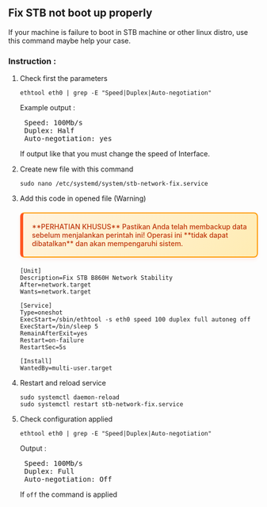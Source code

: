 ## Fix STB not boot up properly
If your machine is failure to boot in STB machine or other linux distro, use this command maybe help your case.

### Instruction :

1. Check first the parameters
    ```
    ethtool eth0 | grep -E "Speed|Duplex|Auto-negotiation"
    ```
    Example output :
    <pre>
    Speed: 100Mb/s
    Duplex: Half
    Auto-negotiation: yes </pre>

    If output like that you must change the speed of Interface.

2. Create new file with this command
    ```
    sudo nano /etc/systemd/system/stb-network-fix.service
    ```
3. Add  this code in opened file (Warning)
    <div class="custom-warning">
    **PERHATIAN KHUSUS**
    Pastikan Anda telah membackup data sebelum menjalankan perintah ini!  
    Operasi ini **tidak dapat dibatalkan** dan akan mempengaruhi sistem.
    </div>
    <style>
    .custom-warning {
    background: linear-gradient(135deg, #fff3e0 0%, #ffecb3 100%);
    border: 2px solid #ff9800;
    border-left: 6px solid #ff5722;
    padding: 18px;
    margin: 20px 0;
    border-radius: 8px;
    box-shadow: 0 4px 6px rgba(255, 87, 34, 0.1);
    color: #bf360c;
    font-weight: 500;
    }
    </style>


    ```
    [Unit]
    Description=Fix STB B860H Network Stability
    After=network.target
    Wants=network.target

    [Service]
    Type=oneshot
    ExecStart=/sbin/ethtool -s eth0 speed 100 duplex full autoneg off
    ExecStart=/bin/sleep 5
    RemainAfterExit=yes
    Restart=on-failure
    RestartSec=5s
    
    [Install]
    WantedBy=multi-user.target
    ```
4. Restart and reload service
    ```
    sudo systemctl daemon-reload
    sudo systemctl restart stb-network-fix.service
    ```
5. Check configuration applied
    ```
    ethtool eth0 | grep -E "Speed|Duplex|Auto-negotiation"
    ```
    Output :
    <pre>
    Speed: 100Mb/s
    Duplex: Full
    Auto-negotiation: Off </pre>
    If `off` the command is applied
